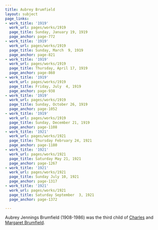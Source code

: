 ```yaml
---
title: Aubrey Brumfield
layout: subject
page_links:
- work_title: '1919'
  work_url: pages/works/1919
  page_title: Sunday, January 19, 1919
  page_anchor: page-772
- work_title: '1919'
  work_url: pages/works/1919
  page_title: Sunday, March  9, 1919
  page_anchor: page-821
- work_title: '1919'
  work_url: pages/works/1919
  page_title: Thursday, April 17, 1919
  page_anchor: page-860
- work_title: '1919'
  work_url: pages/works/1919
  page_title: Friday, July  4, 1919
  page_anchor: page-938
- work_title: '1919'
  work_url: pages/works/1919
  page_title: Sunday, October 26, 1919
  page_anchor: page-1052
- work_title: '1919'
  work_url: pages/works/1919
  page_title: Sunday, December 21, 1919
  page_anchor: page-1108
- work_title: '1921'
  work_url: pages/works/1921
  page_title: Thursday February 24, 1921
  page_anchor: page-1180
- work_title: '1921'
  work_url: pages/works/1921
  page_title: Saturday May 21, 1921
  page_anchor: page-1267
- work_title: '1921'
  work_url: pages/works/1921
  page_title: Sunday July 10, 1921
  page_anchor: page-1317
- work_title: '1921'
  work_url: pages/works/1921
  page_title: Saturday September  3, 1921
  page_anchor: page-1372

---
```

<p>Aubrey Jennings Brumfield (1908-1986) was the third child of <a href='../subjects/23' title='Charles Brumfield'>Charles</a> and <a href='../subjects/335' title='Margaret Brumfield'>Margaret Brumfield</a>.</p>
